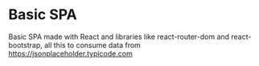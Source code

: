 # Basic SPA 


Basic SPA made with React and libraries like react-router-dom and react-bootstrap, all this to consume data from https://jsonplaceholder.typicode.com
